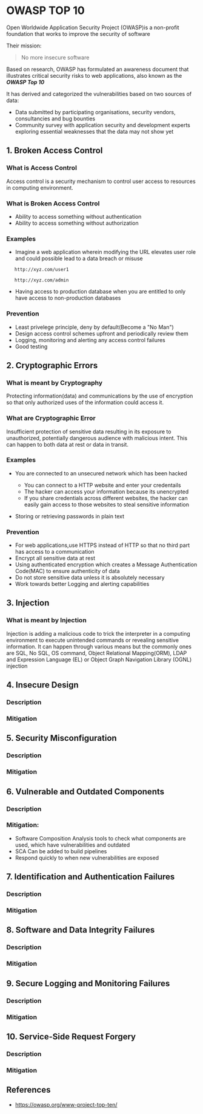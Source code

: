 # OWASP TOP 10


Open Worldwide Application Security Project (OWASP)is a non-profit foundation that works to improve the security of software

Their mission:
> No more insecure software


Based on research, OWASP has formulated an awareness document that illustrates critical security risks to web applications, also known as the ***OWASP Top 10***


It has derived and categorized the vulnerabilities based on two sources of data:
- Data submitted by participating organisations, security vendors, consultancies and bug bounties
- Community survey with application security and development experts exploring essential weaknesses that the data may not show yet


## 1. Broken Access Control

### What is Access Control
Access control is a security mechanism to control user access to resources in computing environment.

### What is Broken Access Control
  - Ability to access something without authentication
  - Ability to access something without authorization

### Examples
  - Imagine a web application wherein modifying the URL elevates user role and could possible lead to a data breach or misuse
  ```
     http://xyz.com/user1

     http://xyz.com/admin
  ```

  - Having access to production database when you are entitled to only have access to non-production databases


### Prevention
- Least privelege principle, deny by default(Become a "No Man")
- Design access control schemes upfront and periodically review them
- Logging, monitoring and alerting any access control failures
- Good testing


## 2. Cryptographic Errors
### What is meant by Cryptography
Protecting information(data) and communications by the use of encryption so that only authorized uses of the information could access it.

### What are Cryptographic Error
Insufficient protection of sensitive data resulting in its exposure to unauthorized, potentially dangerous audience with malicious intent. This can happen to both data at rest or data in transit.

### Examples
- You are connected to an unsecured network which has been hacked
  - You can connect to a HTTP website and enter your credentails
  - The hacker can access your information because its unencrypted
  - If you share credentials across different websites, the hacker can easily gain access to those websites to steal sensitive information

- Storing or retrieving passwords in plain text

### Prevention
- For web applications,use HTTPS instead of HTTP so that no third part has access to a communication
- Encrypt all sensitive data at rest
- Using authenticated encryption which creates a Message Authentication Code(MAC) to ensure authenticity of data
- Do not store sensitive data unless it is absolutely necessary
- Work towards better Logging and alerting capabilities






## 3. Injection
### What is meant by Injection
Injection is adding a malicious code to trick the interpreter in a computing environment to execute unintended commands or revealing sensitive information. It can happen through various means but the commonly ones are SQL, No SQL, OS command, Object Relational Mapping(ORM), LDAP and Expression Language (EL) or Object Graph Navigation Library (OGNL) injection

## 4. Insecure Design
### Description
### Mitigation

## 5. Security Misconfiguration
### Description
### Mitigation

## 6. Vulnerable and Outdated Components
### Description

### Mitigation:
  - Software Composition Analysis tools to check what components are used, which have vulnerabilities and outdated
  - SCA Can be added to build pipelines
  - Respond quickly to when new vulnerabilities are exposed

## 7. Identification and Authentication Failures
### Description
### Mitigation

## 8. Software and Data Integrity Failures
### Description
### Mitigation

## 9. Secure Logging and Monitoring Failures
### Description
### Mitigation

## 10. Service-Side Request Forgery
### Description
### Mitigation

## References
- https://owasp.org/www-project-top-ten/
